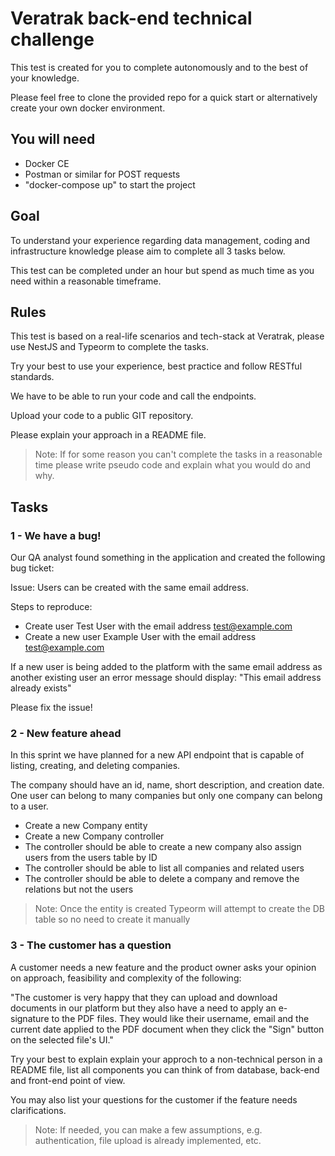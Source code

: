 # Veratrak back-end technical challenge

This test is created for you to complete autonomously and to the best of your knowledge.

Please feel free to clone the provided repo for a quick start or alternatively create your own docker environment.

## You will need

 - Docker CE
 - Postman or similar for POST requests
 - "docker-compose up" to start the project

## Goal

To understand your experience regarding data management, coding and infrastructure knowledge please aim to complete all 3 tasks below.

This test can be completed under an hour but spend as much time as you need within a reasonable timeframe.

## Rules

This test is based on a real-life scenarios and tech-stack at Veratrak, please use NestJS and Typeorm to complete the tasks.

Try your best to use your experience, best practice and follow RESTful standards.

We have to be able to run your code and call the endpoints.

Upload your code to a public GIT repository.

Please explain your approach in a README file.

> Note: If for some reason you can't complete the tasks in a reasonable time please write pseudo code and explain what you would do and why.

## Tasks

### 1 - We have a bug!

Our QA analyst found something in the application and created the following bug ticket:

Issue: Users can be created with the same email address.

Steps to reproduce:

- Create user Test User with the email address test@example.com
- Create a new user Example User with the email address test@example.com

If a new user is being added to the platform with the same email address as another existing user an error message should display: "This email address already exists"

Please fix the issue!

### 2 - New feature ahead

In this sprint we have planned for a new API endpoint that is capable of listing, creating, and deleting companies.

The company should have an id, name, short description, and creation date.
One user can belong to many companies but only one company can belong to a user.

- Create a new Company entity
- Create a new Company controller
- The controller should be able to create a new company also assign users from the users table by ID
- The controller should be able to list all companies and related users
- The controller should be able to delete a company and remove the relations but not the users

> Note: Once the entity is created Typeorm will attempt to create the DB table so no need to create it manually

### 3 - The customer has a question

A customer needs a new feature and the product owner asks your opinion on approach, feasibility and complexity of the following:

"The customer is very happy that they can upload and download documents in our platform but they also have a need to apply an e-signature to the PDF files. They would like their username, email and the current date applied to the PDF document when they click the "Sign" button on the selected file's UI."

Try your best to explain explain your approch to a non-technical person in a README file, list all components you can think of from database, back-end and front-end point of view.

You may also list your questions for the customer if the feature needs clarifications.

> Note: If needed, you can make a few assumptions, e.g. authentication, file upload is already implemented, etc.
